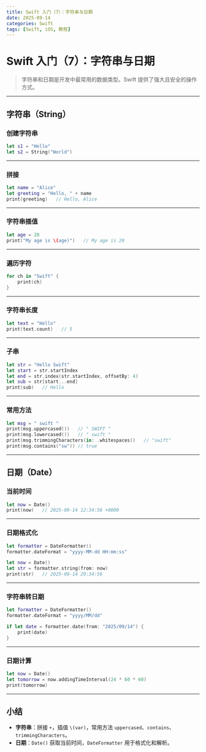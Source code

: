 ```yaml
---
title: Swift 入门（7）：字符串与日期
date: 2025-09-14
categories: Swift
tags: [Swift, iOS, 教程]
---
```


# Swift 入门（7）：字符串与日期

> 字符串和日期是开发中最常用的数据类型。Swift 提供了强大且安全的操作方式。

---

## 字符串（String）

### 创建字符串

```swift
let s1 = "Hello"
let s2 = String("World")
```

---

### 拼接

```swift
let name = "Alice"
let greeting = "Hello, " + name
print(greeting)   // Hello, Alice
```

---

### 字符串插值

```swift
let age = 20
print("My age is \(age)")   // My age is 20
```

---

### 遍历字符

```swift
for ch in "Swift" {
    print(ch)
}
```

---

### 字符串长度

```swift
let text = "Hello"
print(text.count)   // 5
```

---

### 子串

```swift
let str = "Hello Swift"
let start = str.startIndex
let end = str.index(str.startIndex, offsetBy: 4)
let sub = str[start...end]
print(sub)   // Hello
```

---

### 常用方法

```swift
let msg = " swift "
print(msg.uppercased())   // " SWIFT "
print(msg.lowercased())   // " swift "
print(msg.trimmingCharacters(in: .whitespaces))   // "swift"
print(msg.contains("sw")) // true
```

---

## 日期（Date）

### 当前时间

```swift
let now = Date()
print(now)   // 2025-09-14 12:34:56 +0000
```

---

### 日期格式化

```swift
let formatter = DateFormatter()
formatter.dateFormat = "yyyy-MM-dd HH:mm:ss"

let now = Date()
let str = formatter.string(from: now)
print(str)   // 2025-09-14 20:34:56
```

---

### 字符串转日期

```swift
let formatter = DateFormatter()
formatter.dateFormat = "yyyy/MM/dd"

if let date = formatter.date(from: "2025/09/14") {
    print(date)
}
```

---

### 日期计算

```swift
let now = Date()
let tomorrow = now.addingTimeInterval(24 * 60 * 60)
print(tomorrow)
```

---

## 小结

- **字符串**：拼接 `+`，插值 `\(var)`，常用方法 `uppercased`、`contains`、`trimmingCharacters`。
- **日期**：`Date()` 获取当前时间，`DateFormatter` 用于格式化和解析。
